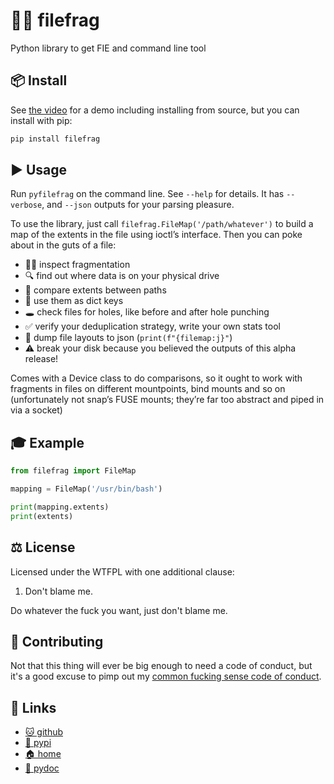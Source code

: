 # ⛓️‍💥 filefrag

Python library to get FIE and command line tool

## 📦 Install

See [the video](https://asciinema.org/a/681791) for a demo including installing
from source, but you can install with pip:

```sh
pip install filefrag
```

## ▶️ Usage

Run `pyfilefrag` on the command line. See `--help` for details. It has
`--verbose`, and `--json` outputs for your parsing pleasure.

To use the library, just call `filefrag.FileMap('/path/whatever')` to build a map
of the extents in the file using ioctl’s interface. Then you can poke about in
the guts of a file:

* ⛓️‍💥 inspect fragmentation
* 🔍 find out where data is on your physical drive
* 🟰 compare extents between paths
* 📔 use them as dict keys
* 🕳️ check files for holes, like before and after hole punching
* ✅ verify your deduplication strategy, write your own stats tool
* 💩 dump file layouts to json (`print(f"{filemap:j}"`)
* ⚠️ break your disk because you believed the outputs of this alpha release!

Comes with a Device class to do comparisons, so it ought to work with fragments
in files on different mountpoints, bind mounts and so on (unfortunately not
snap’s FUSE mounts; they’re far too abstract and piped in via a socket)

## 🎓 Example

```python
from filefrag import FileMap

mapping = FileMap('/usr/bin/bash')

print(mapping.extents)
print(extents)
```

## ⚖️ License

Licensed under the WTFPL with one additional clause:

1. Don't blame me.

Do whatever the fuck you want, just don't blame me.

## 🤝 Contributing

Not that this thing will ever be big enough to need a code of conduct, but it's
a good excuse to pimp out my
[common fucking sense code of conduct](https://github.com/bitplane/CFS-CoC/blob/main/code_of_conduct.md).

## 🔗 Links

* [🐱 github](https://github.com/bitplane/filefrag)
* [🐍 pypi](https://pypi.org/projects/filefrag)
* [🏠 home](https://bitplane.net/dev/python/filefrag)
* [📖 pydoc](https://bitplane.net/dev/python/filefrag/pydoc)
